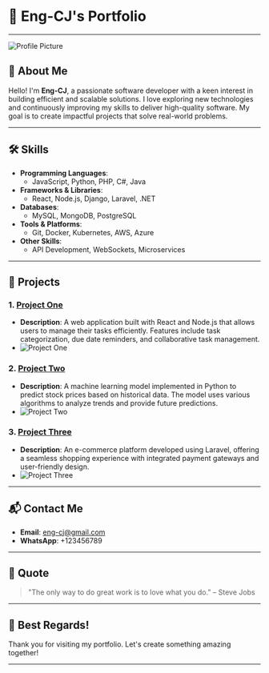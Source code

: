 # 📜 Eng-CJ's Portfolio

---

![Profile Picture](https://avatars.githubusercontent.com/eng-cj)

## 👋 About Me
Hello! I'm **Eng-CJ**, a passionate software developer with a keen interest in building efficient and scalable solutions. I love exploring new technologies and continuously improving my skills to deliver high-quality software. My goal is to create impactful projects that solve real-world problems.

---

## 🛠️ Skills
- **Programming Languages**: 
  - JavaScript, Python, PHP, C#, Java
- **Frameworks & Libraries**:
  - React, Node.js, Django, Laravel, .NET
- **Databases**:
  - MySQL, MongoDB, PostgreSQL
- **Tools & Platforms**:
  - Git, Docker, Kubernetes, AWS, Azure
- **Other Skills**:
  - API Development, WebSockets, Microservices

---

## 📂 Projects

### 1. [Project One](https://github.com/eng-cj/ProjectOne)
   - **Description**: A web application built with React and Node.js that allows users to manage their tasks efficiently. Features include task categorization, due date reminders, and collaborative task management.
   - ![Project One](https://source.unsplash.com/300x150/?code,project)

### 2. [Project Two](https://github.com/eng-cj/ProjectTwo)
   - **Description**: A machine learning model implemented in Python to predict stock prices based on historical data. The model uses various algorithms to analyze trends and provide future predictions.
   - ![Project Two](https://source.unsplash.com/300x150/?data,analysis)

### 3. [Project Three](https://github.com/eng-cj/ProjectThree)
   - **Description**: An e-commerce platform developed using Laravel, offering a seamless shopping experience with integrated payment gateways and user-friendly design.
   - ![Project Three](https://source.unsplash.com/300x150/?shop,code)

---

## 📬 Contact Me
- **Email**: eng-cj@gmail.com
- **WhatsApp**: +123456789

---

## 💬 Quote
> "The only way to do great work is to love what you do." – Steve Jobs

---

## 👋 Best Regards!

Thank you for visiting my portfolio. Let's create something amazing together!

---

